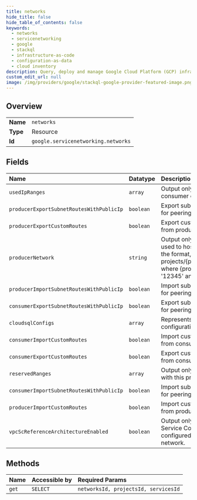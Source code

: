 ```yaml
---
title: networks
hide_title: false
hide_table_of_contents: false
keywords:
  - networks
  - servicenetworking
  - google    
  - stackql
  - infrastructure-as-code
  - configuration-as-data
  - cloud inventory
description: Query, deploy and manage Google Cloud Platform (GCP) infrastructure and resources using SQL
custom_edit_url: null
image: /img/providers/google/stackql-google-provider-featured-image.png
---
```

  
    

## Overview
<table><tbody>
<tr><td><b>Name</b></td><td><code>networks</code></td></tr>
<tr><td><b>Type</b></td><td>Resource</td></tr>
<tr><td><b>Id</b></td><td><code>google.servicenetworking.networks</code></td></tr>
</tbody></table>

## Fields
| Name | Datatype | Description |
|:-----|:---------|:------------|
| `usedIpRanges` | `array` | Output only. The IP ranges already in use by consumer or producer |
| `producerExportSubnetRoutesWithPublicIp` | `boolean` | Export subnet routes with public ip flag value for peering from producer to consumer. |
| `producerExportCustomRoutes` | `boolean` | Export custom routes flag value for peering from producer to consumer. |
| `producerNetwork` | `string` | Output only. The VPC host network that is used to host managed service instances. In the format, projects/&#123;project&#125;/global/networks/&#123;network&#125; where &#123;project&#125; is the project number e.g. '12345' and &#123;network&#125; is the network name. |
| `producerImportSubnetRoutesWithPublicIp` | `boolean` | Import subnet routes with public ip flag value for peering from producer to consumer. |
| `consumerExportSubnetRoutesWithPublicIp` | `boolean` | Export subnet routes with public ip flag value for peering from consumer to producer. |
| `cloudsqlConfigs` | `array` | Represents one or multiple Cloud SQL configurations. |
| `consumerImportCustomRoutes` | `boolean` | Import custom routes flag value for peering from consumer to producer. |
| `consumerExportCustomRoutes` | `boolean` | Export custom routes flag value for peering from consumer to producer. |
| `reservedRanges` | `array` | Output only. The reserved ranges associated with this private service access connection. |
| `consumerImportSubnetRoutesWithPublicIp` | `boolean` | Import subnet routes with public ip flag value for peering from consumer to producer. |
| `producerImportCustomRoutes` | `boolean` | Import custom routes flag value for peering from producer to consumer. |
| `vpcScReferenceArchitectureEnabled` | `boolean` | Output only. Indicates whether the VPC Service Controls reference architecture is configured for the producer VPC host network. |
## Methods
| Name | Accessible by | Required Params |
|:-----|:--------------|:----------------|
| `get` | `SELECT` | `networksId, projectsId, servicesId` |
